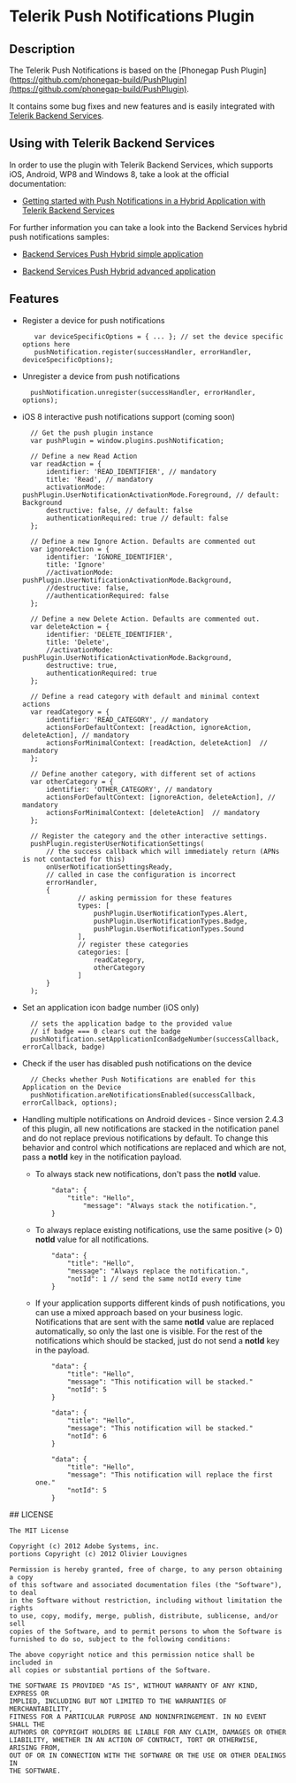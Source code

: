 # Telerik Push Notifications Plugin

## Description

The Telerik Push Notifications is based on the [Phonegap Push Plugin](https://github.com/phonegap-build/PushPlugin](https://github.com/phonegap-build/PushPlugin).

It contains some bug fixes and new features and is easily integrated with [Telerik Backend Services](http://www.telerik.com/backend-services).

## Using with Telerik Backend Services

In order to use the plugin with Telerik Backend Services, which supports iOS, Android, WP8 and Windows 8, take a look at the official documentation:

- [Getting started with Push Notifications in a Hybrid Application with Telerik Backend Services](http://docs.telerik.com/platform/backend-services/getting-started/push-notifications/integrating-push-hybrid)

For further information you can take a look into the Backend Services hybrid push notifications samples:

- [Backend Services Push Hybrid simple application](https://github.com/telerik/backend-services-push-hybrid)

- [Backend Services Push Hybrid advanced application](https://github.com/telerik/backend-services-push-hybrid-advanced)

## Features

- Register a device for push notifications

         var deviceSpecificOptions = { ... }; // set the device specific options here
		 pushNotification.register(successHandler, errorHandler, deviceSpecificOptions);

- Unregister a device from push notifications

		pushNotification.unregister(successHandler, errorHandler, options);

		
- iOS 8 interactive push notifications support (coming soon)
  
        // Get the push plugin instance
		var pushPlugin = window.plugins.pushNotification;

        // Define a new Read Action
      	var readAction = {
        	identifier: 'READ_IDENTIFIER', // mandatory
        	title: 'Read', // mandatory
        	activationMode: pushPlugin.UserNotificationActivationMode.Foreground, // default: Background
        	destructive: false, // default: false
        	authenticationRequired: true // default: false
      	};

      	// Define a new Ignore Action. Defaults are commented out
      	var ignoreAction = {
	        identifier: 'IGNORE_IDENTIFIER',
        	title: 'Ignore'
        	//activationMode: pushPlugin.UserNotificationActivationMode.Background,
        	//destructive: false,
        	//authenticationRequired: false
      	};

      	// Define a new Delete Action. Defaults are commented out.
      	var deleteAction = {
	        identifier: 'DELETE_IDENTIFIER',
        	title: 'Delete',
        	//activationMode: pushPlugin.UserNotificationActivationMode.Background,
        	destructive: true,
        	authenticationRequired: true
      	};

        // Define a read category with default and minimal context actions
      	var readCategory = {
        	identifier: 'READ_CATEGORY', // mandatory
        	actionsForDefaultContext: [readAction, ignoreAction, deleteAction], // mandatory
        	actionsForMinimalContext: [readAction, deleteAction]  // mandatory
      	};
 
        // Define another category, with different set of actions
      	var otherCategory = {
	        identifier: 'OTHER_CATEGORY', // mandatory
        	actionsForDefaultContext: [ignoreAction, deleteAction], // mandatory
        	actionsForMinimalContext: [deleteAction]  // mandatory
      	};
 
        // Register the category and the other interactive settings.
      	pushPlugin.registerUserNotificationSettings(
          	// the success callback which will immediately return (APNs is not contacted for this)
          	onUserNotificationSettingsReady,
          	// called in case the configuration is incorrect
          	errorHandler,
          	{
            		// asking permission for these features
            		types: [
              			pushPlugin.UserNotificationTypes.Alert,
        	      		pushPlugin.UserNotificationTypes.Badge,
	              		pushPlugin.UserNotificationTypes.Sound
            		],
            		// register these categories
            		categories: [
              			readCategory,
              			otherCategory
            		]
          	}
      	);
            

- Set an application icon badge number (iOS only)

		// sets the application badge to the provided value 
		// if badge === 0 clears out the badge 
		pushNotification.setApplicationIconBadgeNumber(successCallback, errorCallback, badge)
 

- Check if the user has disabled push notifications on the device

		// Checks whether Push Notifications are enabled for this Application on the Device 
		pushNotification.areNotificationsEnabled(successCallback, errorCallback, options);

- Handling multiple notifications on Android devices - Since version 2.4.3 of this plugin, all new notifications are stacked in the notification panel and do not replace previous notifications by default. To change this behavior and control which notifications are replaced and which are not, pass a **notId** key in the notification payload.

  - To always stack new notifications, don't pass the **notId** value.

			"data": {
        		"title": "Hello",
	                "message": "Always stack the notification.", 
	    	}

  - To always replace existing notifications, use the same positive (> 0) **notId** value for all notifications.

			"data": {
	        	"title": "Hello",
    	        "message": "Always replace the notification.",
		        "notId": 1 // send the same notId every time 
	    	}

  - If your application supports different kinds of push notifications, you can use a mixed approach based on your business logic. Notifications that are sent with the same **notId** value are replaced automatically, so only the last one is visible. For the rest of the notifications which should be stacked, just do not send a **notId** key in the payload.

			"data": {
				"title": "Hello",
				"message": "This notification will be stacked."
				"notId": 5
			}

			"data": {
				"title": "Hello",
				"message": "This notification will be stacked."
				"notId": 6
			}

			"data": {
				"title": "Hello",
				"message": "This notification will replace the first one."
				"notId": 5
			}
 


##<a name="license"></a> LICENSE

	The MIT License

	Copyright (c) 2012 Adobe Systems, inc.
	portions Copyright (c) 2012 Olivier Louvignes

	Permission is hereby granted, free of charge, to any person obtaining a copy
	of this software and associated documentation files (the "Software"), to deal
	in the Software without restriction, including without limitation the rights
	to use, copy, modify, merge, publish, distribute, sublicense, and/or sell
	copies of the Software, and to permit persons to whom the Software is
	furnished to do so, subject to the following conditions:

	The above copyright notice and this permission notice shall be included in
	all copies or substantial portions of the Software.

	THE SOFTWARE IS PROVIDED "AS IS", WITHOUT WARRANTY OF ANY KIND, EXPRESS OR
	IMPLIED, INCLUDING BUT NOT LIMITED TO THE WARRANTIES OF MERCHANTABILITY,
	FITNESS FOR A PARTICULAR PURPOSE AND NONINFRINGEMENT. IN NO EVENT SHALL THE
	AUTHORS OR COPYRIGHT HOLDERS BE LIABLE FOR ANY CLAIM, DAMAGES OR OTHER
	LIABILITY, WHETHER IN AN ACTION OF CONTRACT, TORT OR OTHERWISE, ARISING FROM,
	OUT OF OR IN CONNECTION WITH THE SOFTWARE OR THE USE OR OTHER DEALINGS IN
	THE SOFTWARE.
